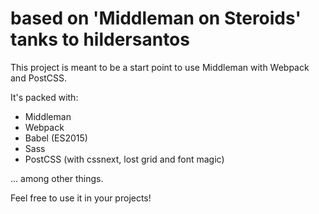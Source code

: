 # based on 'Middleman on Steroids' tanks to hildersantos

This project is meant to be a start point to use Middleman with Webpack and PostCSS.

It's packed with:

* Middleman
* Webpack
* Babel (ES2015)
* Sass
* PostCSS (with cssnext, lost grid and font magic)

... among other things.

Feel free to use it in your projects!
